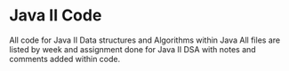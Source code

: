 # Java II Code
All code for Java II Data structures and Algorithms within Java
All files are listed by week and assignment done for Java II DSA with notes and comments added within code.
